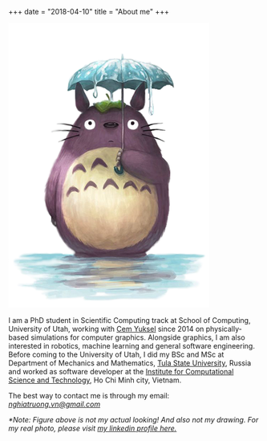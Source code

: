 +++
date = "2018-04-10"
title = "About me"
+++

![This is not me](/img/about.png)



I am a PhD student in Scientific Computing track at School of Computing, University of Utah, working with [Cem Yuksel](http://cemyuksel.com/) since 2014 on physically-based simulations for computer graphics. Alongside graphics, I am also interested in robotics, machine learning and general software engineering. Before coming to the University of Utah, I did my BSc and MSc at Department of Mechanics and Mathematics, [Tula State University](http://tsu.tula.ru), Russia and worked as software developer at the [Institute for Computational Science and Technology](http://icst.org.vn/en/), Ho Chi Minh city, Vietnam.

The best way to contact me is through my email: *nghiatruong.vn@gmail.com*


*\*Note: Figure above is not my actual looking! And also not my drawing. For my real photo, please visit [my linkedin profile here.](https://www.linkedin.com/in/nghia-truong-85971422/)*
